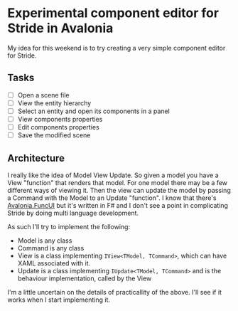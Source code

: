 # Experimental component editor for Stride in Avalonia

My idea for this weekend is to try creating a very simple component editor for Stride.

## Tasks

- [ ] Open a scene file
- [ ] View the entity hierarchy
- [ ] Select an entity and open its components in a panel
- [ ] View components properties
- [ ] Edit components properties
- [ ] Save the modified scene

## Architecture
I really like the idea of Model View Update. So given a model you have a View "function" that renders that model. For one model there may be a few different ways of viewing it. Then the view can update the model by passing a Command with the Model to an Update "function". I know that there's [Avalonia.FuncUI](https://github.com/AvaloniaCommunity/Avalonia.FuncUI) but it's written in F# and I don't see a point in complicating Stride by doing multi language development.

As such I'll try to implement the following:

- Model is any class
- Command is any class
- View is a class implementing `IView<TModel, TCommand>`, which can have XAML associated with it.
- Update is a class implementing `IUpdate<TModel, TCommand>` and is the behaviour implementation, called by the View

I'm a little uncertain on the details of practicallity of the above. I'll see if it works when I start implementing it.
